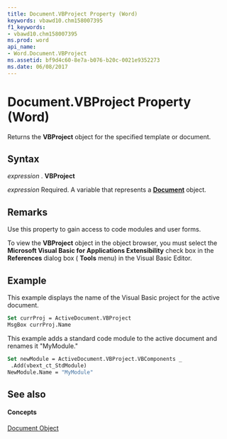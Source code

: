 ```yaml
---
title: Document.VBProject Property (Word)
keywords: vbawd10.chm158007395
f1_keywords:
- vbawd10.chm158007395
ms.prod: word
api_name:
- Word.Document.VBProject
ms.assetid: bf9d4c60-8e7a-b076-b20c-0021e9352273
ms.date: 06/08/2017
---
```



# Document.VBProject Property (Word)

Returns the **VBProject** object for the specified template or document.


## Syntax

 _expression_ . **VBProject**

 _expression_ Required. A variable that represents a **[Document](document-object-word.md)** object.


## Remarks

Use this property to gain access to code modules and user forms.

To view the **VBProject** object in the object browser, you must select the **Microsoft Visual Basic for Applications Extensibility** check box in the **References** dialog box ( **Tools** menu) in the Visual Basic Editor.


## Example

This example displays the name of the Visual Basic project for the active document.


```vb
Set currProj = ActiveDocument.VBProject 
MsgBox currProj.Name
```

This example adds a standard code module to the active document and renames it "MyModule."




```vb
Set newModule = ActiveDocument.VBProject.VBComponents _ 
 .Add(vbext_ct_StdModule) 
NewModule.Name = "MyModule"
```


## See also


#### Concepts


[Document Object](document-object-word.md)

